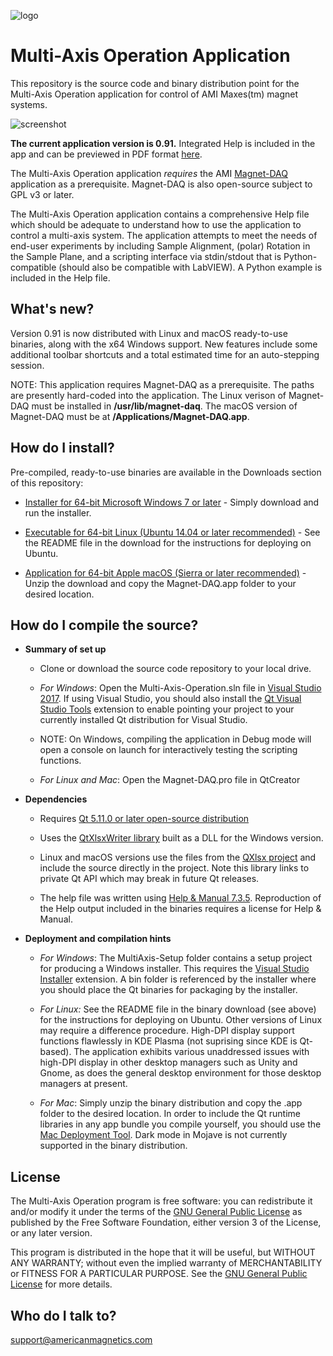 [logo]:http://www.americanmagnetics.com/images/header_r2_c1.jpg "AMI Logo"![logo](http://www.americanmagnetics.com/images/header_r2_c1.jpg)# Multi-Axis Operation Application #This repository is the source code and binary distribution point for the Multi-Axis Operation application for control of AMI Maxes(tm) magnet systems.![screenshot](https://bytebucket.org/americanmagneticsinc/multi-axis-operation/raw/d03df01325d1b7a3f5b8cfb857199680f462c491/help/images/screenshot.png)**The current application version is 0.91.** Integrated Help is included in the app and can be previewed in PDF format [here](https://bitbucket.org/americanmagneticsinc/multi-axis-operation/downloads/Multi-Axis-Operation-Help.pdf).The Multi-Axis Operation application *requires* the AMI [Magnet-DAQ](https://bitbucket.org/americanmagneticsinc/magnet-daq) application as a prerequisite. Magnet-DAQ is also open-source subject to GPL v3 or later.The Multi-Axis Operation application contains a comprehensive Help file which should be adequate to understand how to use the application to control a multi-axis system. The application attempts to meet the needs of end-user experiments by including Sample Alignment, (polar) Rotation in the Sample Plane, and a scripting interface via stdin/stdout that is Python-compatible (should also be compatible with LabVIEW). A Python example is included in the Help file.## What's new? ##Version 0.91 is now distributed with Linux and macOS ready-to-use binaries, along with the x64 Windows support. New features include some additional toolbar shortcuts and a total estimated time for an auto-stepping session.NOTE: This application requires Magnet-DAQ as a prerequisite. The paths are presently hard-coded into the application. The Linux verison of Magnet-DAQ must be installed in **/usr/lib/magnet-daq**. The macOS version of Magnet-DAQ must be at **/Applications/Magnet-DAQ.app**.## How do I install? ##Pre-compiled, ready-to-use binaries are available in the Downloads section of this repository:* [Installer for 64-bit Microsoft Windows 7 or later](https://bitbucket.org/americanmagneticsinc/multi-axis-operation/downloads/MultiAxis-Setup.msi) - Simply download and run the installer.* [Executable for 64-bit Linux (Ubuntu 14.04 or later recommended)](https://bitbucket.org/americanmagneticsinc/multi-axis-operation/downloads/Multi-Axis-Operation.zip) - See the README file in the download for the instructions for deploying on Ubuntu.* [Application for 64-bit Apple macOS (Sierra or later recommended)](https://bitbucket.org/americanmagneticsinc/multi-axis-operation/downloads/Multi-Axis-Operation.app.zip) - Unzip the download and copy the Magnet-DAQ.app folder to your desired location.## How do I compile the source? ##* __Summary of set up__	* Clone or download the source code repository to your local drive.	* *For Windows*: Open the Multi-Axis-Operation.sln file in [Visual Studio 2017](https://www.visualstudio.com/free-developer-offers/). If using Visual Studio, you should also install the [Qt Visual Studio Tools](https://marketplace.visualstudio.com/items?itemName=TheQtCompany.QtVisualStudioTools-19123) extension to enable pointing your project to your currently installed Qt distribution for Visual Studio.	* NOTE: On Windows, compiling the application in Debug mode will open a console on launch for interactively testing the scripting functions.	* *For Linux and Mac*: Open the Magnet-DAQ.pro file in QtCreator* __Dependencies__	* Requires [Qt 5.11.0 or later open-source distribution](https://www.qt.io/download-open-source/)		* Uses the [QtXlsxWriter library](https://github.com/dbzhang800/QtXlsxWriter) built as a DLL for the Windows version.		* Linux and macOS versions use the files from the [QXlsx project](https://j2doll.github.io/QXlsx/) and include the source directly in the project. Note this library links to private Qt API which may break in future Qt releases.	* The help file was written using [Help & Manual 7.3.5](https://www.helpandmanual.com/). Reproduction of the Help output included in the binaries requires a license for Help & Manual.* __Deployment and compilation hints__	* *For Windows*: The MultiAxis-Setup folder contains a setup project for producing a Windows installer. This requires the [Visual Studio Installer](https://marketplace.visualstudio.com/items?itemName=VisualStudioProductTeam.MicrosoftVisualStudio2017InstallerProjects) extension. A bin folder is referenced by the installer where you should place the Qt binaries for packaging by the installer.		* *For Linux:* See the README file in the binary download (see above) for the instructions for deploying on Ubuntu. Other versions of Linux may require a difference procedure. High-DPI display support functions flawlessly in KDE Plasma (not suprising since KDE is Qt-based). The application exhibits various unaddressed issues with high-DPI display in other desktop managers such as Unity and Gnome, as does the general desktop environment for those desktop managers at present.		* *For Mac*: Simply unzip the binary distribution and copy the .app folder to the desired location. In order to include the Qt runtime libraries in any app bundle you compile yourself, you should use the [Mac Deployment Tool](http://doc.qt.io/qt-5/osx-deployment.html#macdeploy). Dark mode in Mojave is not currently supported in the binary distribution.	## License ##The Multi-Axis Operation program is free software: you can redistribute it and/or modify it under the terms of the [GNU General Public License](https://www.gnu.org/licenses/gpl.html) as published by the Free Software Foundation, either version 3 of the License, or any later version.This program is distributed in the hope that it will be useful, but WITHOUT ANY WARRANTY; without even the implied warranty of MERCHANTABILITY or FITNESS FOR A PARTICULAR PURPOSE. See the [GNU General Public License](https://www.gnu.org/licenses/gpl.html) for more details.## Who do I talk to? ##<support@americanmagnetics.com>